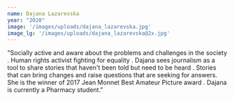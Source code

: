 ```yaml
---
name: Dajana Lazarevska
year: "2020"
image: '/images/uploads/dajana_lazarevska.jpg'
image_lg: '/images/uploads/dajana_lazarevska@2x.jpg'
---
```


"Socially active and aware about the problems and challenges in the society . Human rights activist fighting for equality .
Dajana sees journalism as a tool to share stories that haven't been told but need to be heard . Stories that can bring changes and raise questions that are seeking for answers. 
She is the winner of 2017 Jean Monnet Best Amateur Picture award .
Dajana is currently a Pharmacy student."